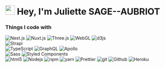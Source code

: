 <h1><img src="https://emojis.slackmojis.com/emojis/images/1531849430/4246/blob-sunglasses.gif?1531849430" width="30"/> Hey, I'm Juliette SAGE--AUBRIOT</h1>

<h3>Things I code with</h3>
<p>
    <img alt="Next.js" src="https://img.shields.io/badge/-Next.js-cfa0e9?style=flat-square&logo=nextdotjs&logoColor=white" />
    <img alt="Nuxt.js" src="https://img.shields.io/badge/-Nuxt.js-cfa0e9?style=flat-square&logo=nuxtdotjs&logoColor=white" />
    <img alt="Three.js" src="https://img.shields.io/badge/-Three.js-cfa0e9?style=flat-square&logo=threedotjs&logoColor=white" />
    <img alt="WebGL" src="https://img.shields.io/badge/-WebGL.js-cfa0e9?style=flat-square&logo=webgl&logoColor=white" />
    <img alt="d3js" src="https://img.shields.io/badge/-D3.js-cfa0e9?style=flat-square&logo=d3.js&logoColor=white" />
    <br/>
    <img alt="Strapi" src="https://img.shields.io/badge/-Strapi-cfa0e9?style=flat-square&logo=strapi&logoColor=white" />
    <br />
    <img alt="TypeScript" src="https://img.shields.io/badge/-TypeScript-cfa0e9?style=flat-square&logo=strapi&logoColor=white" />
    <img alt="GraphQL" src="https://img.shields.io/badge/-GraphQL-cfa0e9?style=flat-square&logo=graphql&logoColor=white" />
    <img alt="Apollo" src="https://img.shields.io/badge/-Apollo-cfa0e9?style=flat-square&logo=apollo-graphql&logoColor=white" />
    <br/>
    <img alt="Sass" src="https://img.shields.io/badge/-Sass-cfa0e9?style=flat-square&logo=sass&logoColor=white" />
    <img alt="Styled Components" src="https://img.shields.io/badge/-Styled_Components-cfa0e9?style=flat-square&logo=styled-components&logoColor=white" />
    <br/>
    <img alt="html5" src="https://img.shields.io/badge/-HTML5-cfa0e9?style=flat-square&logo=html5&logoColor=white" />
    <img alt="Nodejs" src="https://img.shields.io/badge/-Nodejs-cfa0e9?style=flat-square&logo=Node.js&logoColor=white" />
    <img alt="npm" src="https://img.shields.io/badge/-NPM-cfa0e9?style=flat-square&logo=npm&logoColor=white" />
    <img alt="yarn" src="https://img.shields.io/badge/-YARN-cfa0e9?style=flat-square&logo=yarn&logoColor=white" />
    <img alt="Prettier" src="https://img.shields.io/badge/-Prettier-cfa0e9?style=flat-square&logo=prettier&logoColor=white" />
    <img alt="git" src="https://img.shields.io/badge/-Git-cfa0e9?style=flat-square&logo=git&logoColor=white" />
    <img alt="Github" src="https://img.shields.io/badge/-Github-cfa0e9?style=flat-square&logo=github&logoColor=white" />
    <img alt="Heroku" src="https://img.shields.io/badge/-Heroku-cfa0e9?style=flat-square&logo=heroku&logoColor=white" />
</p>

<!--
**juliettesageaubriot/juliettesageaubriot** is a ✨ _special_ ✨ repository because its `README.md` (this file) appears on your GitHub profile.

Here are some ideas to get you started:

- 🔭 I’m currently working on ...
- 🌱 I’m currently learning ...
- 👯 I’m looking to collaborate on ...
- 🤔 I’m looking for help with ...
- 💬 Ask me about ...
- 📫 How to reach me: ...
- 😄 Pronouns: ...
- ⚡ Fun fact: ...
-->
